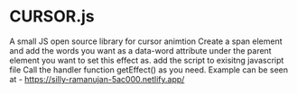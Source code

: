 # CURSOR.js
A small JS open source library for cursor animtion
 Create a span element and add the words you want as a data-word attribute under the parent element you want to set this effect as.
 add the script to exisitng javascript file
 Call the handler function getEffect() as you need. 
 Example can be seen at - https://silly-ramanujan-5ac000.netlify.app/

